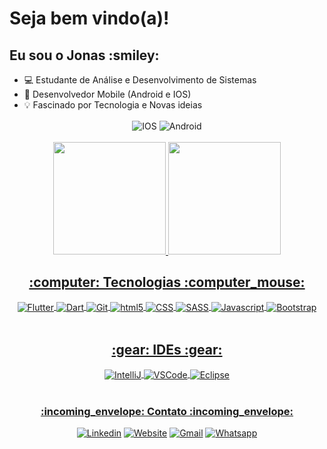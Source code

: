 <h1> Seja bem vindo(a)! </h1> 

<h2> Eu sou o Jonas :smiley: </h2>

- :computer: Estudante de Análise e Desenvolvimento de Sistemas
- :iphone: Desenvolvedor Mobile (Android e IOS)
- :bulb: Fascinado por Tecnologia e Novas ideias

<div align="center">
<img align="center" alt="IOS" src="https://img.shields.io/badge/iOS-000000?style=for-the-badge&logo=ios&logoColor=white" />
<img align="center" alt="Android" src="https://img.shields.io/badge/Android-3DDC84?style=for-the-badge&logo=android&logoColor=white" />
</div>

  </br>

<div align="center">
 <a href="https://github.com/jonas-emir">
 <img height="180em" src="https://github-readme-stats.vercel.app/api?username=jonas-emir&show_icons=true&theme=cobalt&include_all_commits=true&count_private=true"/>
 
 <img height="180em" src="https://github-readme-stats.vercel.app/api/top-langs/?username=jonas-emir&layout=compact&langs_count=7&theme=cobalt"/>
 

<h2> :computer: Tecnologias :computer_mouse: </h2>
<div style="display: inline_block">
 <img align="center" alt="Flutter" src="https://img.shields.io/badge/Flutter-02569B?style=for-the-badge&logo=flutter&logoColor=white" />
 <img align="center" alt="Dart" src="https://img.shields.io/badge/Dart-0175C2?style=for-the-badge&logo=dart&logoColor=white" />
 <img align="center" alt="Git" src="https://img.shields.io/badge/GIT-E44C30?style=for-the-badge&logo=git&logoColor=white" />
<img align="center" alt="html5" src="https://img.shields.io/badge/HTML5-E34F26?style=for-the-badge&logo=html5&logoColor=white" />
<img align="center" alt="CSS" src="https://img.shields.io/badge/CSS3-1572B6?style=for-the-badge&logo=css3&logoColor=white" />
<img align="center" alt="SASS" src="https://img.shields.io/badge/Sass-CC6699?style=for-the-badge&logo=sass&logoColor=white" />
<img align="center" alt="Javascript" src="https://img.shields.io/badge/JavaScript-F7DF1E?style=for-the-badge&logo=javascript&logoColor=black" />
<img align="center" alt="Bootstrap" src="https://img.shields.io/badge/Bootstrap-563D7C?style=for-the-badge&logo=bootstrap&logoColor=white" />
</div>
  
  </br>
  
  <h2> :gear: IDEs :gear: </h2>
  <div style="display: inline_block">
  <img align="center" alt="IntelliJ" src="https://img.shields.io/badge/IntelliJ_IDEA-000000.svg?style=for-the-badge&logo=intellij-idea&logoColor=white" />
  <img align="center" alt="VSCode" src="https://img.shields.io/badge/Visual_Studio-5C2D91?style=for-the-badge&logo=visual%20studio&logoColor=white" />
  <img align="center" alt="Eclipse" src="https://img.shields.io/badge/Eclipse-2C2255?style=for-the-badge&logo=eclipse&logoColor=white" />
   </div>
  
  </br>
  
  <h3> :incoming_envelope: Contato :incoming_envelope: </h3>
  
[![Linkedin](https://img.shields.io/badge/LinkedIn-0077B5?style=for-the-badge&logo=linkedin&logoColor=white)](https://www.linkedin.com/in/jonasemir/)
[![Website](https://img.shields.io/badge/website-000000?style=for-the-badge&logo=About.me&logoColor=white)]()
[![Gmail](https://img.shields.io/badge/Gmail-D14836?style=for-the-badge&logo=gmail&logoColor=white)](jonasemir00@gmail.com)
[![Whatsapp](https://img.shields.io/badge/WhatsApp-25D366?style=for-the-badge&logo=whatsapp&logoColor=white)](jonasemir00@gmail.com)


